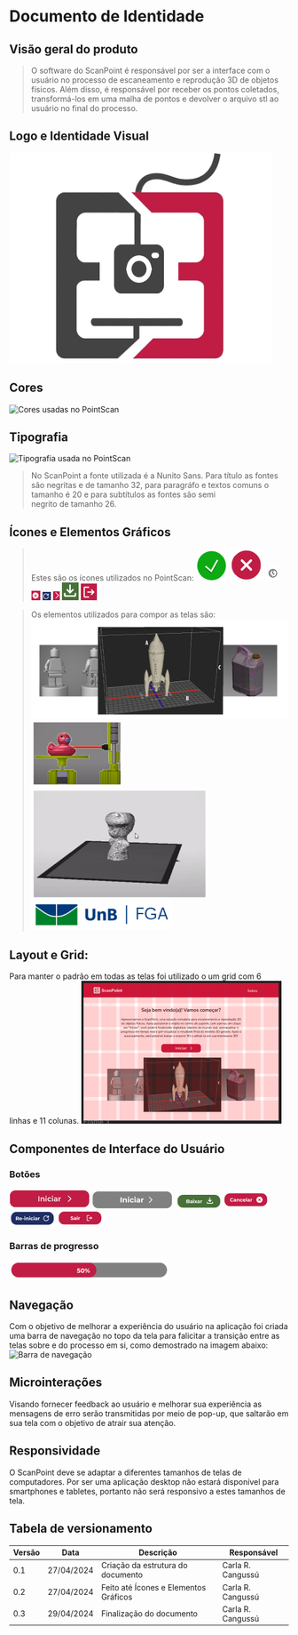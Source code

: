 # Documento de Identidade

## Visão geral do produto
 > O software do ScanPoint é responsável por ser a interface com o usuário  no processo de escaneamento e reprodução 3D de objetos físicos. Além disso, é responsável por receber os pontos coletados, transformá-los em uma malha de pontos e devolver o arquivo stl ao usuário no final do processo.

## Logo e Identidade Visual
![Logo do PointScan](docs/assets/scanpoint-logo.png)

## Cores
![Cores usadas no PointScan](docs/assets/cores.png)


## Tipografia
![Tipografia usada no PointScan](docs/assets/tipografia.png)

> No ScanPoint a fonte utilizada é a Nunito Sans. Para título as fontes são negritas e de tamanho 32, para paragráfo e textos comuns o tamanho é 20 e para subtítulos as fontes são semi negrito de tamanho 26.

## Ícones e Elementos Gráficos
> Estes são os ícones utilizados no PointScan:
![Ícone para mensagens de sucesso](docs/assets/identidade/check.png)
![Ícone para mensagens de erro ou falha](docs/assets/identidade/x.png)
![Ícone para representar o tempo](docs/assets/identidade/time.png)
![Ícone para cancelamento e exclusão](docs/assets/identidade/xx.png)
![Ícone para re-inicar ou recarregar](docs/assets/identidade/reload.png)
![Ícone para próximo passo](docs/assets/identidade/v.png)
![Ícone para baixar arquivo](docs/assets/identidade/baixar.png)
![Ícone para sair](docs/assets/identidade/sair.png)

> Os elementos utilizados para compor as telas são:
![Elemento 1](docs/assets/identidade/elemento1.png)
![Elemento 2](docs/assets/identidade/elemento2.png)
![Elemento 3](docs/assets/identidade/elemento3.png)
![Logo da UnB com FGA](docs/assets/identidade/unb-fga.png)

## Layout e Grid:
Para manter o padrão em todas as telas foi utilizado o um grid com 6 linhas e 11 colunas.
![Grid](docs/assets/identidade/grid.png)

## Componentes de Interface do Usuário
 ### Botões
 ![Botão para iniciar habilitado](docs/assets/identidade/botao-iniciar1.png)
 ![Botão para iniciar desabilitado](docs/assets/identidade/botao-iniciar2.png)
 ![Botão para baixar arquivo](docs/assets/identidade/botao-baixar.png)
 ![Botão para cancelar](docs/assets/identidade/botao-cancelar.png)
 ![Botão para re-iniciar](docs/assets/identidade/botao-reload.png)
 ![Botão para sair](docs/assets/identidade/botao-sair.png)

 ### Barras de progresso
 ![Barra de progresso](docs/assets/identidade/barra-de-carregamento.png)

## Navegação
Com o objetivo de melhorar a experiência do usuário na aplicação foi criada uma barra de navegação no topo da tela para falicitar a transição entre as telas sobre e do processo em si, como demostrado na imagem abaixo:
![Barra de navegação](nav-bar.png)

## Microinterações
Visando fornecer feedback ao usuário e melhorar sua experiência as mensagens de erro serão transmitidas por meio de pop-up, que saltarão em sua tela com o objetivo de atrair sua atenção.

## Responsividade
O ScanPoint deve se adaptar a diferentes tamanhos de telas de computadores. Por ser uma aplicação desktop não estará disponível para smartphones e tabletes, portanto não será responsivo a estes tamanhos de tela. 

## Tabela de versionamento

| Versão| Data | Descrição | Responsável|
|-------|------|-----------|------------|
| 0.1 | 27/04/2024 | Criação da estrutura do documento | Carla R. Cangussú |
| 0.2 | 27/04/2024 | Feito até Ícones e Elementos Gráficos | Carla R. Cangussú |
| 0.3 | 29/04/2024 | Finalização do documento | Carla R. Cangussú |